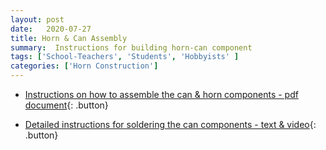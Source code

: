 ```yaml
---
layout: post
date:   2020-07-27
title: Horn & Can Assembly 
summary:  Instructions for building horn-can component
tags: ['School-Teachers', 'Students', 'Hobbyists' ]
categories: ['Horn Construction'] 
---
```



* [Instructions on how to assemble the can & horn components - pdf document](<a href="https://github.com/WVURAIL/dspira-lessons/blob/master/FilesUploaded/Horn&Can_Assembly_2021.pdf">){: .button}

* [Detailed instructions for soldering the can components - text & video](<a href= "https://github.com/WVURAIL/dspira-lessons/AssemblingtheCAN">){: .button}
